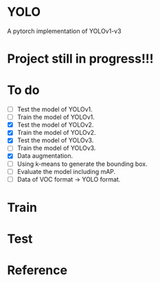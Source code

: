 # YOLO
A pytorch implementation of YOLOv1-v3

# Project still in progress!!!

# To do
- [ ] Test the model of YOLOv1.
- [ ] Train the model of YOLOv1.
- [x] Test the model of YOLOv2.
- [x] Train the model of YOLOv2.
- [x] Test the model of YOLOv3.
- [ ] Train the model of YOLOv3.
- [x] Data augmentation.
- [ ] Using k-means to generate the bounding box.
- [ ] Evaluate the model including mAP.
- [ ] Data of VOC format -> YOLO format.

# Train

# Test

# Reference

